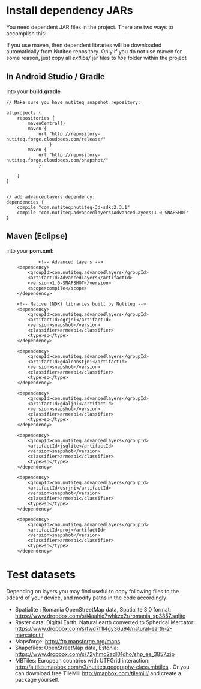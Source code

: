 # Install dependency JARs

 You need dependent JAR files in the project. There are two ways to accomplish this:

If you use maven, then dependent libraries will be downloaded automatically from Nutiteq repository. Only if you do not use maven for some reason, just copy all *extlibs/* jar files to *libs* folder within the project

## In Android Studio / Gradle

Into your **build.gradle**

    // Make sure you have nutiteq snapshot repository:

    allprojects {
        repositories {
            mavenCentral()
            maven {
                url "http://repository-nutiteq.forge.cloudbees.com/release/"
		            }
            maven {
                url "http://repository-nutiteq.forge.cloudbees.com/snapshot/"
                }

        }
    }


    // add advancedlayers dependency:
    dependencies {
        compile "com.nutiteq:nutiteq-3d-sdk:2.3.1"
        compile "com.nutiteq.advancedlayers:AdvancedLayers:1.0-SNAPSHOT"
    }


## Maven (Eclipse)

into your **pom.xml**:


                <!-- Advanced layers -->
		<dependency>
			<groupId>com.nutiteq.advancedlayers</groupId>
			<artifactId>AdvancedLayers</artifactId>
			<version>1.0-SNAPSHOT</version>
			<scope>compile</scope>
		</dependency>

		<!-- Native (NDK) libraries built by Nutiteq -->
		<dependency>
			<groupId>com.nutiteq.advancedlayers</groupId>
			<artifactId>ogrjni</artifactId>
			<version>snapshot</version>
			<classifier>armeabi</classifier>
			<type>so</type>
		</dependency>

		<dependency>
			<groupId>com.nutiteq.advancedlayers</groupId>
			<artifactId>gdalconstjni</artifactId>
			<version>snapshot</version>
			<classifier>armeabi</classifier>
			<type>so</type>
		</dependency>

		<dependency>
			<groupId>com.nutiteq.advancedlayers</groupId>
			<artifactId>gdaljni</artifactId>
			<version>snapshot</version>
			<classifier>armeabi</classifier>
			<type>so</type>
		</dependency>

		<dependency>
			<groupId>com.nutiteq.advancedlayers</groupId>
			<artifactId>jsqlite</artifactId>
			<version>snapshot</version>
			<classifier>armeabi</classifier>
			<type>so</type>
		</dependency>

		<dependency>
			<groupId>com.nutiteq.advancedlayers</groupId>
			<artifactId>osrjni</artifactId>
			<version>snapshot</version>
			<classifier>armeabi</classifier>
			<type>so</type>
		</dependency>

		<dependency>
			<groupId>com.nutiteq.advancedlayers</groupId>
			<artifactId>proj</artifactId>
			<version>snapshot</version>
			<classifier>armeabi</classifier>
			<type>so</type>
		</dependency>

# Test datasets

Depending on layers you may find useful to copy following files to the sdcard of your device, and modify paths in the code accordingly:

* Spatialite : Romania OpenStreetMap data, Spatialite 3.0 format: https://www.dropbox.com/s/j4aahjo7whkzx2r/romania_sp3857.sqlite
* Raster data: Digital Earth, Natural earth converted to Spherical Mercator: https://www.dropbox.com/s/fwd7f1l4gy36u94/natural-earth-2-mercator.tif
* Mapsforge: http://ftp.mapsforge.org/maps
* Shapefiles: OpenStreetMap data, Estonia: https://www.dropbox.com/s/72yhmo2adl01dho/shp_ee_3857.zip
* MBTiles: European countries with UTFGrid interaction: http://a.tiles.mapbox.com/v3/nutiteq.geography-class.mbtiles . Or you can download free TileMill http://mapbox.com/tilemill/ and create a package yourself.
